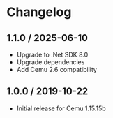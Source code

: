 ﻿# Changelog

## 1.1.0 / 2025-06-10

* Upgrade to .Net SDK 8.0
* Upgrade dependencies
* Add Cemu 2.6 compatibility

## 1.0.0 / 2019-10-22

* Initial release for Cemu 1.15.15b